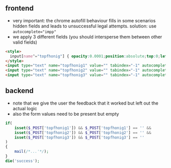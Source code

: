 ## frontend

- very important: the chrome autofill behaviour fills in some scenarios hidden fields and leads to unsuccessful legal attempts. solution: use ```autocomplete="impp"```
- we apply 3 different fields (you should intersperse them between other valid fields)

```html
<style>
  input[name^="topfhonig"] { opacity:0.0001;position:absolute;top:0;left:-999999px; }  
</style>
<input type="text" name="topfhonig1" value="" tabindex="-1" autocomplete="impp" />
<input type="text" name="topfhonig2" value="" tabindex="-1" autocomplete="impp" />
<input type="text" name="topfhonig3" value="" tabindex="-1" autocomplete="impp" />
```

## backend

- note that we give the user the feedback that it worked but left out the actual logic
- also the form values need to be present but empty

```php
if(
  	isset($_POST['topfhonig1']) && $_POST['topfhonig1'] == '' &&
  	isset($_POST['topfhonig2']) && $_POST['topfhonig2'] == '' &&
  	isset($_POST['topfhonig3']) && $_POST['topfhonig3'] == ''
)
{
    mail(/*...'*/);
}
die('success');
```